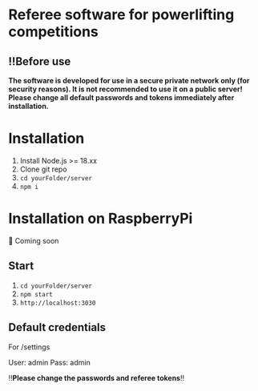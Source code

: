 # Referee software for powerlifting competitions

##  ‼️Before use

**The software is developed for use in a secure private network only (for security reasons). It is not recommended to use it on a public server!
Please change all default passwords and tokens immediately after installation.**

# Installation

1. Install Node.js >= 18.xx
2. Clone git repo
3. `cd yourFolder/server`
4. `npm i`

# Installation on RaspberryPi

🚧 Coming soon

## Start

1. `cd yourFolder/server`
2. `npm start`
3. `http://localhost:3030`

## Default credentials

For /settings

User: admin
Pass: admin

‼️**Please change the passwords and referee tokens**‼️
